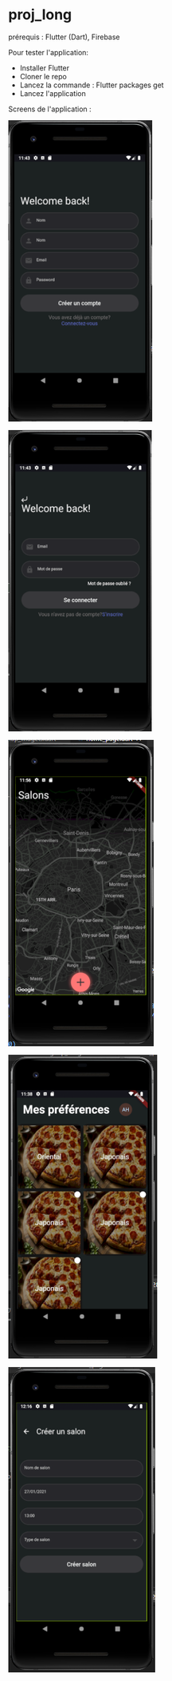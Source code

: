 # proj_long

prérequis : Flutter (Dart), Firebase

Pour tester l'application:

- Installer Flutter
- Cloner le repo
- Lancez la commande : Flutter packages get
- Lancez l'application

Screens de l'application :

![Alt text](screens/signup.png?raw=true "signup")

![Alt text](screens/login.png?raw=true "login")

![Alt text](screens/homepage.png?raw=true "homepage")

![Alt text](screens/preferences.png?raw=true "preferences")

![Alt text](screens/creersalon.png?raw=true "preferences")

